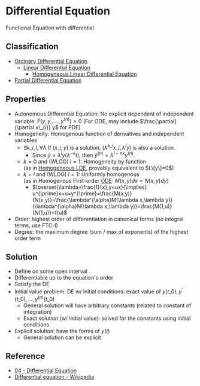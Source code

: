 # Differential Equation

Functional Equation with differential

## Classification

* [Ordinary Differential Equation](Ordinary%20Differential%20Equation.md)
  * [Linear Differential Equation](Linear%20Differential%20Equation.md)
    * [Homogeneous Linear Differential Equation](Homogeneous%20Linear%20Differential%20Equation.md)
* [Partial Differential Equation](Partial%20Differential%20Equation.md)

## Properties

* Autonomous Differential Equation: No explicit dependent of independent variable: $F(y,y^\prime,\dots,y^{(n)})=0$ (For ODE, may include $\frac{\partial}{\partial x\_{i}} y$ for PDE)
* Homogeneity: Homogenous function of derivatives and independent variables
  * $\exists k\_{i},l;\forall\lambda$ If $(x\_{i}, y)$ is a solution, $(\lambda^{k\_{i}} x\_{i}, \lambda^{l} y)$ is also a solution.
    * Since $\bar{y}=\lambda^{l} y(\lambda^{-k}t)$, then $\bar{y}^{(n)}=\lambda^{l-nk} y^{(n)}$.
  * $k=0$ and (WLOG) $l=1$: Homogeneity by function  
    (as in [Homogeneous LDE](Homogeneous%20Linear%20Differential%20Equation.md), provably equivalent to $L\[y\]=0$)
  * $k=l$ and (WLOG) $l=1$: Uniformly homogenous  
    (as in Homogenous First-order [ODE](Ordinary%20Differential%20Equation.md): $M(x,y)dx=N(x,y)dy$)
    * $\overset{\lambda=\frac{1}{x},y=ux}{\implies} u^{\prime}x+u=y^{\prime}=\frac{M(x,y)}{N(x,y)}=\frac{\lambda^{\alpha}M(\lambda x,\lambda y)}{\lambda^{\alpha}N(\lambda x,\lambda y)}=\frac{M(1,u)}{N(1,u)}=f(u)$
* Order: highest order of differentiation in canonical forms (no integral terms, use FTC-I)
* Degree: the maximum degree (sum / max of exponents) of the highest order term

## Solution

* Define on some open interval
* Differentiable up to the equation's order
* Satisfy the DE
* Initial value problem: DE w/ initial conditions: exact value of $y(t\_{0}),y^{\prime}(t\_{0}),\dots,y^{(n)}(t\_{0})$
  * General solution will have arbitrary constants (related to constant of integration)
  * Exact solution (w/ initial value): solved for the constants using initial conditions
* Explicit solution: have the forms of $y(t)$
  * General solution can be explicit

## Reference

* [04 - Differential Equation](../../../../00%20-%20Summary/SCMA104%20-%20System%20of%20Ordinary%20Differential%20Equations%20and%20Applications%20in%20Medical%20Science/04%20-%20Differential%20Equation.md)
* [Differential equation - Wikipedia](https://en.wikipedia.org/wiki/Differential_equation)
